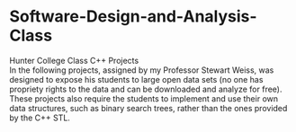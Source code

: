 # Software-Design-and-Analysis-Class
Hunter College Class C++ Projects <br />
In the following projects, assigned by my Professor Stewart Weiss, was designed to expose his students to large open data sets (no one has propriety rights to the data and can be downloaded and analyze for free). These projects also require the students to implement and use their own data structures, such as binary search trees, rather than the ones provided by the C++ STL.  
